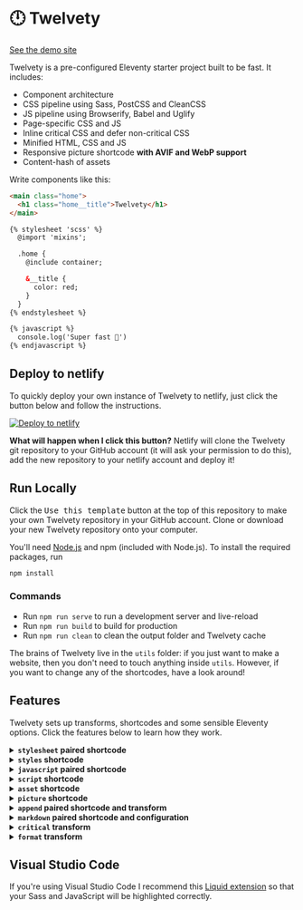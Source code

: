 # 🕛 Twelvety

[See the demo site](https://twelvety.netlify.app)

Twelvety is a pre-configured Eleventy starter project built to be fast. It includes:

- Component architecture
- CSS pipeline using Sass, PostCSS and CleanCSS
- JS pipeline using Browserify, Babel and Uglify
- Page-specific CSS and JS
- Inline critical CSS and defer non-critical CSS
- Minified HTML, CSS and JS
- Responsive picture shortcode **with AVIF and WebP support**
- Content-hash of assets

Write components like this:

```html
<main class="home">
  <h1 class="home__title">Twelvety</h1>
</main>

{% stylesheet 'scss' %}
  @import 'mixins';

  .home {
    @include container;

    &__title {
      color: red;
    }
  }
{% endstylesheet %}

{% javascript %}
  console.log('Super fast 💨')
{% endjavascript %}
```

## Deploy to netlify

To quickly deploy your own instance of Twelvety to netlify, just click the button below and follow the instructions.

[![Deploy to netlify](https://www.netlify.com/img/deploy/button.svg)](https://app.netlify.com/start/deploy?repository=https://github.com/gregives/twelvety)

**What will happen when I click this button?** Netlify will clone the Twelvety git repository to your GitHub account (it will ask your permission to do this), add the new repository to your netlify account and deploy it!

## Run Locally

Click the <kbd>Use this template</kbd> button at the top of this repository to make your own Twelvety repository in your GitHub account. Clone or download your new Twelvety repository onto your computer.

You'll need [Node.js](https://nodejs.org) and npm (included with Node.js). To install the required packages, run

```sh
npm install
```

### Commands

- Run `npm run serve` to run a development server and live-reload
- Run `npm run build` to build for production
- Run `npm run clean` to clean the output folder and Twelvety cache

The brains of Twelvety live in the `utils` folder: if you just want to make a website, then you don't need to touch anything inside `utils`. However, if you want to change any of the shortcodes, have a look around!

## Features

Twelvety sets up transforms, shortcodes and some sensible Eleventy options. Click the features below to learn how they work.

<details>
<summary><strong><code>stylesheet</code> paired shortcode</strong></summary>
<br>

Use the `stylesheet` paired shortcode to include your Sass. You can import Sass files from your `styles` directory (defined in `.twelvety.js`) and from `node_modules`. The Sass will be rendered using [dart-sass](https://github.com/sass/dart-sass#javascript-api), passed into [PostCSS](https://github.com/postcss/postcss) (with [PostCSS Preset Env](https://github.com/csstools/postcss-preset-env) and [Autoprefixer](https://github.com/postcss/autoprefixer) for compatibility) and either minified using [clean-css](https://github.com/jakubpawlowicz/clean-css) or beautified by [JS Beautifier](https://github.com/beautify-web/js-beautify) (in production and development respectively).

```html
{% stylesheet 'scss' %}
  @import 'normalize.css/normalize';
  @import 'mixins';

  .home {
    @include container;

    color: $color--red;
  }
{% endstylesheet %}
```

The second parameter of the `stylesheet` paired shortcode is the language; currently, this does nothing and is included solely to align with Shopify's definition of the shortcode. If you want to use Sass **indented syntax**, you can change the `indentedSass` Twelvety option, found in `.twelvety.js`.

The `stylesheet` paired shortcode also has a third parameter, which by default is set to `page.url`, the URL of the current page being rendered. This means that only the required CSS is included in each page. You can make your own 'chunk' of CSS using this parameter, for example, a CSS file common to all pages of your website.

___

</details>

<details>
<summary><strong><code>styles</code> shortcode</strong></summary>
<br>

The `styles` shortcode collects together all Sass written in `stylesheet` paired shortcodes for the given chunk and outputs the rendered CSS. The 'chunk' defaults to `page.url`, the URL of the current page being rendered.

```html
<!-- Inline all styles on current page -->
<style>
  {% styles page.url %}
</style>

<!-- Capture styles on current page -->
{% capture css %}
  {% styles page.url %}
{% endcapture %}
<!-- And output asset using `asset` shortcode -->
<link rel="stylesheet" href="{% asset css, 'css' %}">
```

Note that the `styles` shortcode must be placed below any `stylesheet` paired shortcodes in the template; see the `append` paired shortcode and transform for more information.

___

</details>

<details>
<summary><strong><code>javascript</code> paired shortcode</strong></summary>
<br>

Include your JavaScript using the `javascript` paired shortcode. Twelvety uses [Browserify](http://browserify.org) so that you can `require('modules')` and [Babel](https://babeljs.io) so you can use the latest JavaScript. Your JavaScript will then be minified using [Uglify](https://github.com/mishoo/UglifyJS) in production or beautified by [JS Beautifier](https://github.com/beautify-web/js-beautify) in development.

```html
{% javascript %}
  const axios = require('axios')

  axios.get('/api/endpoint')
    .then((response) => {
      console.log('Yay, it worked!')
    })
    .catch((error) => {
      console.log('Uh oh, something went wrong')
    })
{% endjavascript %}
```

The `javascript` paired shortcode has a second parameter, which by default is set to `page.url`, the URL of the current page being rendered. This means that only the required JavaScript is included in each page. You can make your own 'chunk' of JavaScript using this parameter, for example, a JavaScript file for all vendor code.

The output of each `javascript` paired shortcode will be wrapped in an [IIFE](https://developer.mozilla.org/en-US/docs/Glossary/IIFE) so that your variables do not pollute global scope. If you want to define something on `window`, use `window.something =`.

___

</details>

<details>
<summary><strong><code>script</code> shortcode</strong></summary>
<br>

The `script` shortcode collects together all the JavaScript for the given chunk and outputs the JavaScript (after transpilation and minification). The 'chunk' defaults to `page.url`, the URL of the current page being rendered.

```html
<!-- Inline all JavaScript on current page -->
<script>
  {% script page.url %}
</script>

<!-- Capture JavaScript on current page -->
{% capture js -%}
  {% script page.url %}
{%- endcapture -%}
<!-- And output asset using `asset` shortcode -->
<script src="{% asset js, 'js' %}" defer></script>
```

Note that the `script` shortcode must be placed below any `javascript` paired shortcodes in the template; usually this is not a problem as JavaScript is often included immediately preceding `</body>`. If you want the JavaScript somewhere else, see the `append` paired shortcode and transform.

___

</details>

<details>
<summary><strong><code>asset</code> shortcode</strong></summary>
<br>

The `asset` shortcode outputs a content-hashed asset with the given content and extension. The content may be either a `String` or `Buffer`. Assets will be saved to the `assets` directory inside the `output` directory (both defined within `.twelvety.js`).

```html
<!-- Capture some content -->
{% capture css %}
h1 {
  color: red;
}
{% endcapture %}

<!-- Save content to content-hashed file with .css extension -->
<link rel="stylesheet" href="{% asset css, 'css' %}">

<!-- Output of shortcode -->
<link rel="stylesheet" href="/_assets/58f4b924.css">
```

You can import the `asset` shortcode function in JavaScript: this is how the `picture` shortcode saves your responsive images into the `assets` directory.

___

</details>

<details>
<summary><strong><code>picture</code> shortcode</strong></summary>
<br>

The `picture` shortcode takes `src` and `alt` parameters and outputs a responsive picture element with AVIF and WebP support. Your images must be stored within the `images` directory, defined within `.twelvety.js`. Twelvety will save the outputted images to the `assets` directory inside the `output` directory (both defined within `.twelvety.js`). The `picture` shortcode also takes two other parameters: `sizes` which defaults to `90vw, (min-width: 1280px) 1152px`, based upon the breakpoint sizes; and `loading` which defaults to `lazy`, can also be `eager`.

```html
<!-- Picture shortcode with src, alt, sizes and loading -->
{% picture 'car.jpg', 'Panning photo of grey coupe on road', '90vw', 'eager' %}

<!-- Absolute paths also work -->
{% picture '/src/_assets/images/car.jpg', 'Panning photo of grey coupe on road', '90vw', 'eager' %}

<!-- Output of shortcode -->
<picture style="background-color:rgb(38%,28%,26%);padding-bottom:50%">
  <source srcset="/_assets/ccb61a31.avif 160w,/_assets/5e167f97.avif 320w,/_assets/79654321.avif 480w,/_assets/6f39f557.avif 640w,/_assets/5f92b843.avif 800w,/_assets/b215cf66.avif 960w,/_assets/f662f584.avif 1120w,/_assets/a7d9e107.avif 1280w,/_assets/3db91a0e.avif 1440w,/_assets/7ce35313.avif 1600w,/_assets/7e74c36b.avif 1760w,/_assets/3737beec.avif 1920w" sizes="90vw" type="image/avif">
  <source srcset="/_assets/672a842c.webp 160w,/_assets/0e7cdd2f.webp 320w,/_assets/3b62393e.webp 480w,/_assets/ba4e43dd.webp 640w,/_assets/c5cecc99.webp 800w,/_assets/bc541ea5.webp 960w,/_assets/c13f6467.webp 1120w,/_assets/6d620165.webp 1280w,/_assets/72ce0629.webp 1440w,/_assets/756857ea.webp 1600w,/_assets/bb6ad358.webp 1760w,/_assets/483e9c95.webp 1920w" sizes="90vw" type="image/webp">
  <source srcset="/_assets/551ddc5e.jpeg 160w,/_assets/6a3b0321.jpeg 320w,/_assets/8f677440.jpeg 480w,/_assets/2bf90b83.jpeg 640w,/_assets/806f0621.jpeg 800w,/_assets/4a810813.jpeg 960w,/_assets/3766add2.jpeg 1120w,/_assets/601b629c.jpeg 1280w,/_assets/216167e2.jpeg 1440w,/_assets/c39ac58c.jpeg 1600w,/_assets/d5728fe8.jpeg 1760w,/_assets/25a2b530.jpeg 1920w" sizes="90vw" type="image/jpeg">
  <img src="/_assets/25a2b530.jpeg" alt="Panning photo of grey coupe on road" loading="lazy">
</picture>
```

The `picture` shortcode uses native lazy-loading but it would be easy to add support for `lazysizes` or a similar library if you wished. The `picture` shortcode calculates the average colour of the image to show while the image loads, using `padding-bottom` to avoid layout shift.

The `picture` shortcode is automatically used for every image in Markdown. To disable this, you'll need to edit the instance of markdown-it (see Markdown feature).

```md
<!-- Automatically uses picture shortcode -->
![Panning photo of grey coupe on road](car.jpg)
```

**The images outputted by the `picture` shortcode are cached.** If you want to clear the cache, delete `.twelvety.cache` (just a JSON file) or run `npm run clean` to delete the cache and the output directory. If you delete the output directory but `.twelvety.cache`, things will break.

___

</details>

<details>
<summary><strong><code>append</code> paired shortcode and transform</strong></summary>
<br>

Okay folks, here it is: the one _gotcha_ with Twelvety. In order for the `styles` shortcode to work, it must come after all `stylesheet` paired shortcodes, which would usually be in the `body`. However, if we want our CSS to be linked or inlined in the `head`. This is where the `append` paired shortcode and transform come in, to move the output of the `styles` shortcode back into the `head` where we want it.

```html
<!DOCTYPE html>
<html lang="en">
  <head>
    <!-- Everything in append paired shortcode will be moved here -->
  </head>
  <body>
    <!-- Stylesheet paired shortcodes can go here -->
    ...
    <!-- Append paired shortcode with styles inside -->
    {% append 'head' %}
      <style>
        {% styles page.url %}
      </style>
    {% endappend %}
  </body>
</html>
```

The `append` paired shortcode will actually be replaced with a `template`. The `append` transform then uses [jsdom](https://github.com/jsdom/jsdom) to append the contents of the `template` to the given selector (in this case, `head`).

The same problem exists for the `script` shortcode, however, this is not such a problem because it's very common to include JavaScript from the bottom of `body` anyway.

___

</details>

<details>
<summary><strong><code>markdown</code> paired shortcode and configuration</strong></summary>
<br>

Twelvety sets its own instance of markdown-it. The configuration options are:

```js
{
  html: true,
  breaks: true,
  typographer: true
}
```

Twelvety also modifies the `image` rule of the renderer: instead of outputting an `img` element, Twelvety uses the responsive `picture` shortcode to render each image. If you want to disable this, remove the following lines in `utils/markdown.js`.

```js
md.renderer.rules.image = function(tokens, index) {
  const token = tokens[index]
  const src = token.attrs[token.attrIndex('src')][1]
  const alt = token.content
  return pictureShortcode(src, alt)
}
```

Twelvety also adds a `markdown` paired shortcode which uses the markdown-it configuration.

```html
{% markdown %}
# `markdown` paired shortcode

Let's you use **Markdown** like _this_.
{% endmarkdown %}
```

This is also really useful for including Markdown files into a template.

```html
{% markdown %}
  {%- include 'content.md' -%}
{% endmarkdown %}
```

Be careful of the [common pitfall of indented code blocks](https://www.11ty.dev/docs/languages/markdown/#there-are-extra-and-in-my-output) when using the `markdown` paired shortcode.

___

</details>

<details>
<summary><strong><code>critical</code> transform</strong></summary>
<br>

The `critical` transform extracts and inlines critical-path CSS on every page using [critical](https://github.com/addyosmani/critical). Currently, the critical CSS is **not** removed from the linked CSS file(s), which means that some CSS may be loaded twice; I'm looking into a solution for this.

___

</details>

<details>
<summary><strong><code>format</code> transform</strong></summary>
<br>

The `format` transform beautifies HTML in development using [JS Beautifier](https://github.com/beautify-web/js-beautify) and minifies HTML in production using [HTMLMinifier](https://github.com/kangax/html-minifier). Any inline CSS and JavaScript will also be beautified or minified.

___

</details>

## Visual Studio Code

If you're using Visual Studio Code I recommend this [Liquid extension](https://github.com/panoply/vscode-liquid) so that your Sass and JavaScript will be highlighted correctly.
